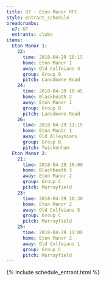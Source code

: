 ```yaml
---
title: U7 - Eton Manor RFC
style: entrant_schedule
breadcrumbs:
  u7: U7
  entrants: clubs
items:
  Eton Manor 1:
    22:
      time: 2018-04-29 10:15
      home: Eton Manor 1
      away: Old Colfeians 4
      group: Group B
      pitch: Lansdowne Road
    24:
      time: 2018-04-29 10:45
      home: Blackheath 2
      away: Eton Manor 1
      group: Group B
      pitch: Lansdowne Road
    26:
      time: 2018-04-29 11:15
      home: Eton Manor 1
      away: Old Alleynians
      group: Group B
      pitch: Twickenham
  Eton Manor 2:
    21:
      time: 2018-04-29 10:00
      home: Blackheath 3
      away: Eton Manor 2
      group: Group C
      pitch: Murrayfield
    23:
      time: 2018-04-29 10:30
      home: Eton Manor 2
      away: Old Colfeians 5
      group: Group C
      pitch: Murrayfield
    25:
      time: 2018-04-29 11:00
      home: Eton Manor 2
      away: Old Colfeians 1
      group: Group C
      pitch: Murrayfield
---
```


{% include schedule_entrant.html %}

